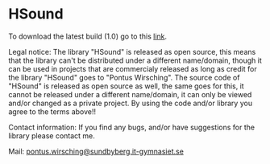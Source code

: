 # HSound

To download the latest build (1.0) go to this <a href="https://drive.google.com/file/d/0B0KPOpHsYhCpLU9rd2ZBNThEMDA/view?usp=sharing">link</a>.



Legal notice:
The library "HSound" is released as open source, this means that the library can't be distributed
under a different name/domain, though it can be used in projects that are commercialy released as
long as credit for the library "HSound" goes to "Pontus Wirsching".
The source code of "HSound" is released as open source as well, the same goes for this, it cannot
be released under a different name/domain, it can only be viewed and/or changed as a private project.
By using the code and/or library you agree to the terms above!!


Contact information:
If you find any bugs, and/or have suggestions for the library please contact me.

Mail: pontus.wirsching@sundbyberg.it-gymnasiet.se
